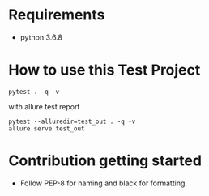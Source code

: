 # Requirements
* python 3.6.8

# How to use this Test Project
```shell
pytest . -q -v
 ```
with allure test report
 ```shell
pytest --alluredir=test_out . -q -v
allure serve test_out
 ```
# Contribution getting started
* Follow PEP-8 for naming and black for formatting.